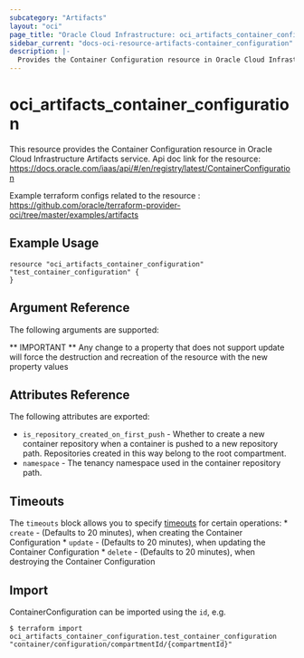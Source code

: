 ```yaml
---
subcategory: "Artifacts"
layout: "oci"
page_title: "Oracle Cloud Infrastructure: oci_artifacts_container_configuration"
sidebar_current: "docs-oci-resource-artifacts-container_configuration"
description: |-
  Provides the Container Configuration resource in Oracle Cloud Infrastructure Artifacts service
---
```


# oci_artifacts_container_configuration
This resource provides the Container Configuration resource in Oracle Cloud Infrastructure Artifacts service.
Api doc link for the resource: https://docs.oracle.com/iaas/api/#/en/registry/latest/ContainerConfiguration

Example terraform configs related to the resource : https://github.com/oracle/terraform-provider-oci/tree/master/examples/artifacts



## Example Usage

```hcl
resource "oci_artifacts_container_configuration" "test_container_configuration" {
}
```

## Argument Reference

The following arguments are supported:



** IMPORTANT **
Any change to a property that does not support update will force the destruction and recreation of the resource with the new property values

## Attributes Reference

The following attributes are exported:

* `is_repository_created_on_first_push` - Whether to create a new container repository when a container is pushed to a new repository path. Repositories created in this way belong to the root compartment. 
* `namespace` - The tenancy namespace used in the container repository path.

## Timeouts

The `timeouts` block allows you to specify [timeouts](https://registry.terraform.io/providers/oracle/oci/latest/docs/guides/changing_timeouts) for certain operations:
	* `create` - (Defaults to 20 minutes), when creating the Container Configuration
	* `update` - (Defaults to 20 minutes), when updating the Container Configuration
	* `delete` - (Defaults to 20 minutes), when destroying the Container Configuration


## Import

ContainerConfiguration can be imported using the `id`, e.g.

```
$ terraform import oci_artifacts_container_configuration.test_container_configuration "container/configuration/compartmentId/{compartmentId}" 
```

